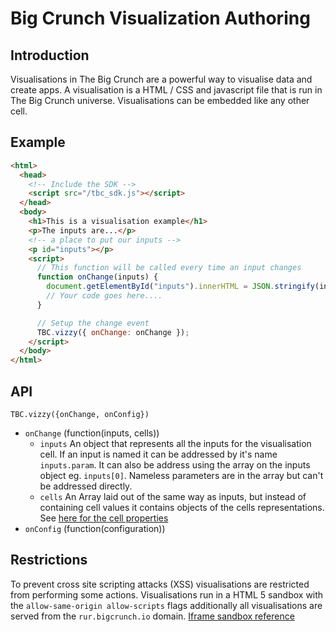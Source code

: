 # Big Crunch Visualization Authoring

## Introduction

Visualisations in The Big Crunch are a powerful way to visualise data and create apps. A visualisation is a HTML / CSS and javascript file that is run in The Big Crunch universe. Visualisations can be embedded like any other cell.

## Example

```html
<html>
  <head>
    <!-- Include the SDK -->
    <script src="/tbc_sdk.js"></script>
  </head>
  <body>
    <h1>This is a visualisation example</h1>
    <p>The inputs are...</p>
    <!-- a place to put our inputs -->
    <p id="inputs"></p>
    <script>
      // This function will be called every time an input changes
      function onChange(inputs) {
        document.getElementById("inputs").innerHTML = JSON.stringify(inputs);
        // Your code goes here....
      }

      // Setup the change event
      TBC.vizzy({ onChange: onChange });
    </script>
  </body>
</html>
```

## API

`TBC.vizzy({onChange, onConfig})`

- `onChange` (function(inputs, cells))
  - `inputs` An object that represents all the inputs for the visualisation cell. If an input is named it can be addressed by it's name `inputs.param`. It can also be address using the array on the inputs object eg. `inputs[0]`. Nameless parameters are in the array but can't be addressed directly.
  - `cells` An Array laid out of the same way as inputs, but instead of containing cell values it contains objects of the cells representations. See [here for the cell properties](./TBC_SDK.md)
- `onConfig` (function(configuration))

## Restrictions

To prevent cross site scripting attacks (XSS) visualisations are restricted from performing some actions. Visualisations run in a HTML 5 sandbox with the `allow-same-origin allow-scripts` flags additionally all visualisations are served from the `rur.bigcrunch.io` domain. [Iframe sandbox reference](https://www.w3schools.com/tags/att_iframe_sandbox.asp)
